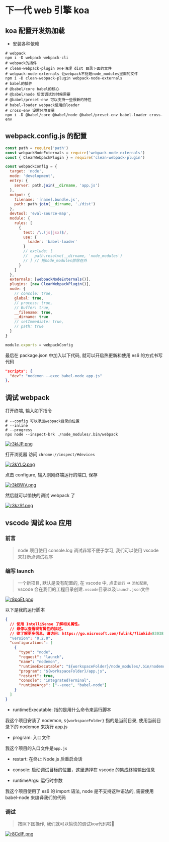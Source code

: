 # 下一代 web 引擎 koa

## koa 配置开发热加载

- 安装各种依赖

```shell
# webpack
npm i -D webpack webpack-cli
# webpack的插件
# clean-webpack-plugin 用于清理 dist 目录下面的文件
# webpack-node-externals 让webpack不处理node_modules里面的文件
npm i -D clean-webpack-plugin webpack-node-externals
# babel的插件
# @babel/core babel的核心
# @babel/node 后面调试的时候需要
# @babel/preset-env 可以支持一些很新的特性
# babel-loader webpack使用的loader
# cross-env 设置环境变量
npm i -D @babel/core @babel/node @babel/preset-env babel-loader cross-env
```

## webpack.config.js 的配置

```js
const path = require('path')
const webpackNodeExternals = require('webpack-node-externals')
const { CleanWebpackPlugin } = require('clean-webpack-plugin')

const webpackConfig = {
  target: 'node',
  mode: 'development',
  entry: {
    server: path.join(__dirname, 'app.js')
  },
  output: {
    filename: '[name].bundle.js',
    path: path.join(__dirname, './dist')
  },
  devtool: 'eval-source-map',
  module: {
    rules: [
      {
        test: /\.(js|jsx)$/,
        use: {
          loader: 'babel-loader'
        }
        // exclude: [
        //   path.resolve(__dirname, 'node_modules')
        // ] // 把node_modules排除在外
      }
    ]
  },
  externals: [webpackNodeExternals()],
  plugins: [new CleanWebpackPlugin()],
  node: {
    // console: true,
    global: true,
    // process: true,
    // Buffer: true,
    __filename: true,
    __dirname: true
    // setImmediate: true,
    // path: true
  }
}

module.exports = webpackConfig
```

最后在 package.json 中加入以下代码, 就可以开启热更新和使用 es6 的方式书写代码

```json
"scripts": {
  "dev": "nodemon --exec babel-node app.js"
},
```

## 调试 webpack

打开终端, 输入如下指令

```shell
# --config 可以添加webpack目录的位置
# --inline
# --progress
npx node --inspect-brk ./node_modules/.bin/webpack
```

[![r3klJP.png](https://s3.ax1x.com/2020/12/17/r3klJP.png)](https://imgchr.com/i/r3klJP)

打开浏览器 访问 `chrome://inspect/#devices`

[![r3kYLQ.png](https://s3.ax1x.com/2020/12/17/r3kYLQ.png)](https://imgchr.com/i/r3kYLQ)

点击 configure, 输入刚刚终端运行的端口, 保存

[![r3kBWV.png](https://s3.ax1x.com/2020/12/17/r3kBWV.png)](https://imgchr.com/i/r3kBWV)

然后就可以愉快的调试 webpack 了

[![r3kzSf.png](https://s3.ax1x.com/2020/12/17/r3kzSf.png)](https://imgchr.com/i/r3kzSf)

## vscode 调试 koa 应用

### 前言

> node 项目使用 console.log 调试非常不便于学习, 我们可以使用 vscode 来打断点调试程序

### 编写 launch

> 一个新项目, 默认是没有配置的, 在 vscode 中, 点击`运行` => `添加配置`, vscode 会在我们的工程目录创建`.vscode`目录以及`launch.json`文件

[![r8pqEt.png](https://s3.ax1x.com/2020/12/17/r8pqEt.png)](https://imgchr.com/i/r8pqEt)

以下是我的运行脚本

```json
{
  // 使用 IntelliSense 了解相关属性。
  // 悬停以查看现有属性的描述。
  // 欲了解更多信息，请访问: https://go.microsoft.com/fwlink/?linkid=830387
  "version": "0.2.0",
  "configurations": [
    {
      "type": "node",
      "request": "launch",
      "name": "nodemon",
      "runtimeExecutable": "${workspaceFolder}/node_modules/.bin/nodemon",
      "program": "${workspaceFolder}/app.js",
      "restart": true,
      "console": "integratedTerminal",
      "runtimeArgs": ["--exec", "babel-node"]
    }
  ]
}
```

- runtimeExecutable: 指的是用什么命令来运行脚本

我这个项目安装了 nodemon, `${workspaceFolder}` 指的是当前目录, 使用当前目录下的 nodemon 来执行 app.js

- program: 入口文件

我这个项目的入口文件是`app.js`

- restart: 在终止 Node.js 后重启会话

- console: 启动调试目标的位置，这里选择在 vscode 的集成终端输出信息

- runtimeArgs: 运行时参数

我这个项目使用了 es6 的 import 语法, node 是不支持这种语法的, 需要使用 babel-node 来编译我们的代码

### 调试

> 按照下图操作, 我们就可以愉快的调试koa代码啦👻

[![r8CdlF.png](https://s3.ax1x.com/2020/12/17/r8CdlF.png)](https://imgchr.com/i/r8CdlF)